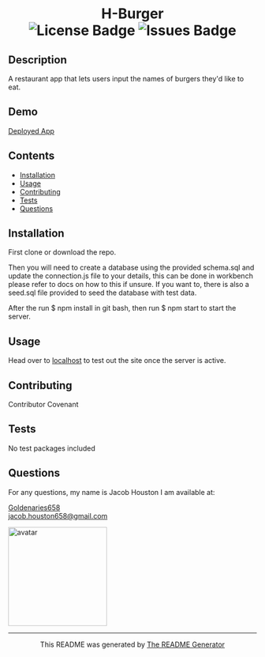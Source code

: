 <h1 align="center">H-Burger</div>

<div align="center">
  <img src="https://img.shields.io/github/license/Goldenaries658/Burger" alt="License Badge" />
  <img src="https://img.shields.io/github/issues/Goldenaries658/Burger" alt="Issues Badge"/>
</div>

## Description

A restaurant app that lets users input the names of burgers they'd like to eat.

## Demo

[Deployed App](https://h-burger.herokuapp.com/)

## Contents

- [Installation](#installation)
- [Usage](#usage)
- [Contributing](#contributing)
- [Tests](#tests)
- [Questions](questions)

## Installation

First clone or download the repo.

Then you will need to create a database using the provided schema.sql and update the connection.js file to your details, this can be done in workbench please refer to docs on how to this if unsure. If you want to, there is also a seed.sql file provided to seed the database with test data.

After the run $ npm install in git bash, then run $ npm start to start the server.

## Usage

Head over to [localhost](http://localhost:3300/) to test out the site once the server is active.

## Contributing

Contributor Covenant

## Tests

No test packages included

## Questions

For any questions, my name is Jacob Houston I am available at:

[Goldenaries658](https://github.com/Goldenaries658)  
jacob.houston658@gmail.com

<img 
  src="https://avatars2.githubusercontent.com/u/59972622?v=4" 
  alt="avatar"
  width="200"
  height="200"
/>

<hr />
<p align="center">
  This README was generated by
  <a href="https://github.com/Goldenaries658/README-Generator/"
    >The README Generator</a
  >
</p>

